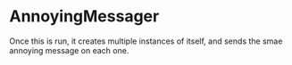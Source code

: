# AnnoyingMessager
Once this is run, it creates multiple instances of itself, and sends the smae annoying message on each one.
